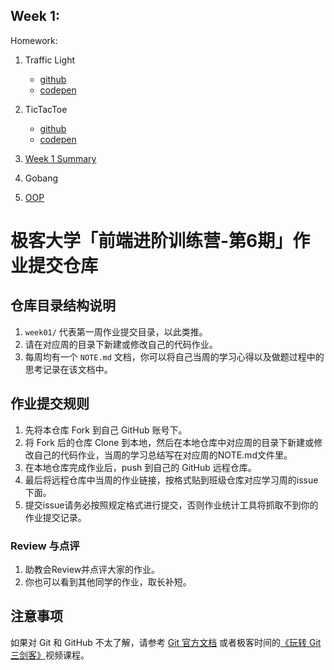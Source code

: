## Week 1:
Homework:
1. Traffic Light
   - [github](https://github.com/sspantz/Frontend-06-Template/tree/main/Week%2001/TrafficLight)
   - [codepen](https://codepen.io/sspantz/pen/yLJKwPy)
2. TicTacToe
   - [github](https://github.com/sspantz/Frontend-06-Template/tree/main/Week%2001/TicTacToe)
   - [codepen](https://codepen.io/sspantz/pen/VwjXRWr)
3. [Week 1 Summary](https://github.com/sspantz/Frontend-06-Template/blob/main/Week%2001/NOTE.md)

4. Gobang
5. [OOP](https://github.com/sspantz/Articles/issues/1)

# 极客大学「前端进阶训练营-第6期」作业提交仓库


## 仓库目录结构说明

1. `week01/` 代表第一周作业提交目录，以此类推。
2. 请在对应周的目录下新建或修改自己的代码作业。
2. 每周均有一个 `NOTE.md` 文档，你可以将自己当周的学习心得以及做题过程中的思考记录在该文档中。

## 作业提交规则

1. 先将本仓库 Fork 到自己 GitHub 账号下。
2. 将 Fork 后的仓库 Clone 到本地，然后在本地仓库中对应周的目录下新建或修改自己的代码作业，当周的学习总结写在对应周的NOTE.md文件里。
3. 在本地仓库完成作业后，push 到自己的 GitHub 远程仓库。
4. 最后将远程仓库中当周的作业链接，按格式贴到班级仓库对应学习周的issue下面。
5. 提交issue请务必按照规定格式进行提交，否则作业统计工具将抓取不到你的作业提交记录。


### Review 与点评
1. 助教会Review并点评大家的作业。
2. 你也可以看到其他同学的作业，取长补短。

## 注意事项
 如果对 Git 和 GitHub 不太了解，请参考 [Git 官方文档](https://git-scm.com/book/zh/v2) 或者极客时间的[《玩转 Git 三剑客》](https://time.geekbang.org/course/intro/145)视频课程。
